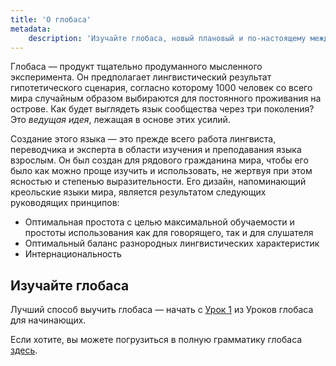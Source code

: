 ```yaml
---
title: 'О глобаса'
metadata:
    description: 'Изучайте глобаса, новый плановый и по-настоящему международный язык общения.'
---
```


Глобаса — продукт тщательно продуманного мысленного эксперимента. Он предполагает лингвистический результат гипотетического сценария, согласно которому 1000 человек со всего мира случайным образом выбираются для постоянного проживания на острове. Как будет выглядеть язык сообщества через три поколения? Это _ведущая идея_, лежащая в основе этих усилий.

Создание этого языка — это прежде всего работа лингвиста, переводчика и эксперта в области изучения и преподавания языка взрослым. Он был создан для рядового гражданина мира, чтобы его было как можно проще изучить и использовать, не жертвуя при этом ясностью и степенью выразительности. Его дизайн, напоминающий креольские языки мира, является результатом следующих руководящих принципов:

* Оптимальная простота с целью максимальной обучаемости и простоты использования как для говорящего, так и для слушателя
* Оптимальный баланс разнородных лингвистических характеристик
* Интернациональность

## Изучайте глобаса

Лучший способ выучить глобаса — начать с [Урок 1](/darsu/01) из Уроков глобаса для начинающих.

Если хотите, вы можете погрузиться в полную грамматику глобаса [здесь](/gramati).
